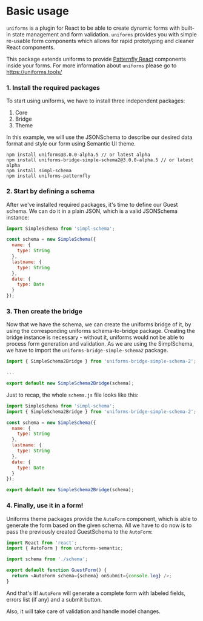 # Basic usage

`uniforms` is a plugin for React to be able to create dynamic forms with built-in state management and form validation. 
`uniforms` provides you with simple re-usable form components which allows for rapid prototyping and cleaner React components.

This package extends uniforms to provide [Patternfly React](https://www.patternfly.org/v4/) components inside your forms.
For more information about `uniforms` please go to https://uniforms.tools/ 

### 1. Install the required packages

To start using uniforms, we have to install three independent packages:

1. Core
2. Bridge
3. Theme

In this example, we will use the JSONSchema to describe our desired data format and style our form using Semantic UI theme.

```shell
npm install uniforms@3.0.0-alpha.5 // or latest alpha
npm install uniforms-bridge-simple-schema2@3.0.0-alpha.5 // or latest alpha
npm install simpl-schema
npm install uniforms-patternfly
```

<!-- **Note**: When using a themed package, remember to include correct styles! If you are willing to run this example by yourself,
have a read on [Semantic UI React's theme usage](https://react.semantic-ui.com/usage/#theme). -->

### 2. Start by defining a schema

After we've installed required packages, it's time to define our Guest schema. We can do it in a plain JSON, which is a valid JSONSchema instance:

```javascript
import SimpleSchema from 'simpl-schema';

const schema = new SimpleSchema({
  name: {
    type: String
  },
  lastname: {
    type: String
  },
  date: {
    type: Date
  }
});
```

### 3. Then create the bridge

Now that we have the schema, we can create the uniforms bridge of it, by using the corresponding uniforms schema-to-bridge package.
Creating the bridge instance is necessary - without it, uniforms would not be able to process form generation and validation.
As we are using the SimplSchema, we have to import the `uniforms-bridge-simple-schema2` package.

```js
import { SimpleSchema2Bridge } from 'uniforms-bridge-simple-schema-2';

...

export default new SimpleSchema2Bridge(schema);
```

Just to recap, the whole `schema.js` file looks like this:

```js
import SimpleSchema from 'simpl-schema';
import { SimpleSchema2Bridge } from 'uniforms-bridge-simple-schema-2';

const schema = new SimpleSchema({
  name: {
    type: String
  },
  lastname: {
    type: String
  },
  date: {
    type: Date
  }
});

export default new SimpleSchema2Bridge(schema);
```

### 4. Finally, use it in a form!

Uniforms theme packages provide the `AutoForm` component, which is able to generate the form based on the given schema.
All we have to do now is to pass the previously created GuestSchema to the `AutoForm`:

```js
import React from 'react';
import { AutoForm } from uniforms-semantic;

import schema from './schema';

export default function GuestForm() {
  return <AutoForm schema={schema} onSubmit={console.log} />;
}
```

And that's it! `AutoForm` will generate a complete form with labeled fields, errors list (if any) and a submit button.

Also, it will take care of validation and handle model changes.
